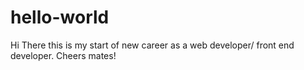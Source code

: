 # hello-world


Hi There this is my start of new career as a web developer/ front end developer. 
Cheers mates!
